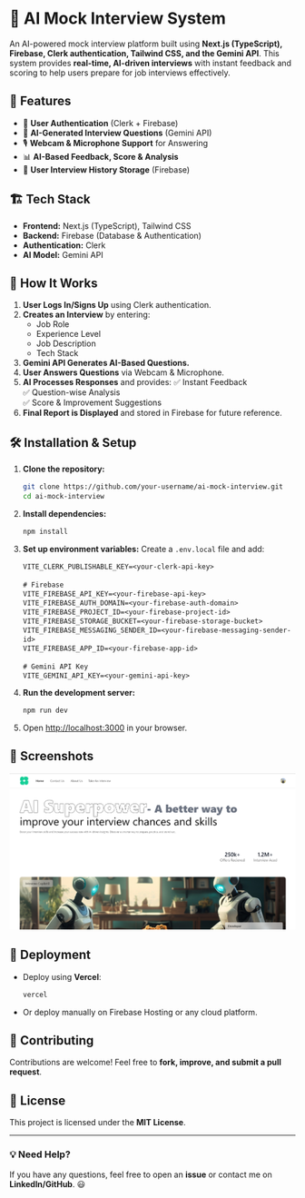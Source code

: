 # 🚀 AI Mock Interview System

An AI-powered mock interview platform built using **Next.js (TypeScript), Firebase, Clerk authentication, Tailwind CSS, and the Gemini API**. This system provides **real-time, AI-driven interviews** with instant feedback and scoring to help users prepare for job interviews effectively.

## 🎯 Features
- 🔑 **User Authentication** (Clerk + Firebase)
- 📄 **AI-Generated Interview Questions** (Gemini API)
- 🎙️ **Webcam & Microphone Support** for Answering
- 📊 **AI-Based Feedback, Score & Analysis**
- 📁 **User Interview History Storage** (Firebase)

## 🏗️ Tech Stack
- **Frontend:** Next.js (TypeScript), Tailwind CSS
- **Backend:** Firebase (Database & Authentication)
- **Authentication:** Clerk
- **AI Model:** Gemini API

## 📌 How It Works
1. **User Logs In/Signs Up** using Clerk authentication.
2. **Creates an Interview** by entering:
   - Job Role
   - Experience Level
   - Job Description
   - Tech Stack
3. **Gemini API Generates AI-Based Questions.**
4. **User Answers Questions** via Webcam & Microphone.
5. **AI Processes Responses** and provides:
   ✅ Instant Feedback  
   ✅ Question-wise Analysis  
   ✅ Score & Improvement Suggestions  
6. **Final Report is Displayed** and stored in Firebase for future reference.

## 🛠️ Installation & Setup
1. **Clone the repository:**
   ```bash
   git clone https://github.com/your-username/ai-mock-interview.git
   cd ai-mock-interview
   ```
2. **Install dependencies:**
   ```bash
   npm install
   ```
3. **Set up environment variables:** Create a `.env.local` file and add:
   ```env
   VITE_CLERK_PUBLISHABLE_KEY=<your-clerk-api-key>

   # Firebase
   VITE_FIREBASE_API_KEY=<your-firebase-api-key>
   VITE_FIREBASE_AUTH_DOMAIN=<your-firebase-auth-domain>
   VITE_FIREBASE_PROJECT_ID=<your-firebase-project-id>
   VITE_FIREBASE_STORAGE_BUCKET=<your-firebase-storage-bucket>
   VITE_FIREBASE_MESSAGING_SENDER_ID=<your-firebase-messaging-sender-id>
   VITE_FIREBASE_APP_ID=<your-firebase-app-id>

   # Gemini API Key
   VITE_GEMINI_API_KEY=<your-gemini-api-key>
   ```
4. **Run the development server:**
   ```bash
   npm run dev
   ```
5. Open [http://localhost:3000](http://localhost:3000) in your browser.

## 📸 Screenshots
![Login Page](/public/assets/screenshot/UI1.png)


## 🚀 Deployment
- Deploy using **Vercel**:
  ```bash
  vercel
  ```
- Or deploy manually on Firebase Hosting or any cloud platform.

## 🤝 Contributing
Contributions are welcome! Feel free to **fork, improve, and submit a pull request**.

## 📜 License
This project is licensed under the **MIT License**.

---
### 💡 Need Help?
If you have any questions, feel free to open an **issue** or contact me on **LinkedIn/GitHub**. 😃
